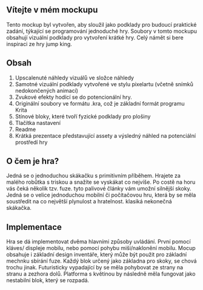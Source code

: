 ## Vítejte v mém mockupu
Tento mockup byl vytvořen, aby sloužil jako podklady pro budoucí praktické zadání, týkající se programování jednoduché hry.
Soubory v tomto mockupu obsahují vizuální podklady pro vytvoření krátké hry.
Celý námět si bere inspiraci ze hry jump king.


## Obsah

1. Upscalenuté náhledy vizuálů ve složce náhledy
2. Samotné vizuální podklady vytvořené ve stylu pixelartu (včetně snímků nedokončených animací)
3. Zvukové efekty hodící se do potencionální hry.
4. Originální soubory ve formátu .kra, což je základní formát programu Krita
5. Stínové bloky, které tvoří fyzické podklady pro plošiny
6. Tlačítka nastavení
7. Readme
8. Krátká prezentace představující assety a výsledný náhled na potenciální prostředí hry
   
## O čem je hra?
Jedná se o jednoduchou skákačku s primitivním příběhem. 
Hrajete za malého robůtka s triskou a snažíte se vyskákat co nejvíše. Po costě na horu vás čeká několik tzv. fuze. tyto palivové články vám umožní silnější skoky. Jedná se o velice jednoduchou mobilní či počítačovou hru, která by se měla soustředit na co největší plynulost a hratelnost. klasiká nekonečná skákačka.

## Implementace

Hra se dá implementovat dvěma hlavními způsoby uvládání. První pomocí kláves/ displeje mobilu, nebo pomocí pohybu miši/naklonění mobilu.
Mocup obsahuje i základní design inventáře, který může být použit pro základní mechnku sbírání fuze. 
Každý blok určený jako základna pro skoky, se chová trochu jinak. Futuristicky vypadající by se měla pohybovat ze strany na stranu a zezhora dolů. Platforma s květinou by následně měla fungovat jako nestabilní blok, který se rozpadá. 
